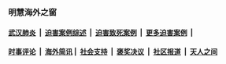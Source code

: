
### 明慧海外之窗

####  [武汉肺炎](indexes/365.md?t=03301400) &nbsp;|&nbsp;  [迫害案例综述](indexes/328.md?t=03301400) &nbsp;|&nbsp; [迫害致死案例](indexes/277.md?t=03301400)  &nbsp;|&nbsp; [更多迫害案例](indexes/81.md?t=03301400)  &nbsp;|&nbsp; 
####  [时事评论](indexes/19.md?t=03301400) &nbsp;|&nbsp; [海外简讯](indexes/245.md?t=03301400)&nbsp;|&nbsp;  [社会支持](indexes/140.md?t=03301400) &nbsp;|&nbsp; [褒奖决议](indexes/282.md?t=03301400) &nbsp;|&nbsp; [社区报道](indexes/91.md?t=03301400)  &nbsp;|&nbsp; [天人之间](indexes/78.md?t=03301400) 

